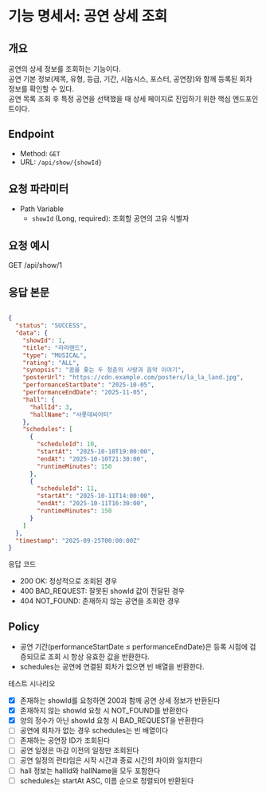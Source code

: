 # 기능 명세서: 공연 상세 조회

## 개요

공연의 상세 정보를 조회하는 기능이다.  
공연 기본 정보(제목, 유형, 등급, 기간, 시놉시스, 포스터, 공연장)와 함께 등록된 회차 정보를 확인할 수 있다.  
공연 목록 조회 후 특정 공연을 선택했을 때 상세 페이지로 진입하기 위한 핵심 엔드포인트이다.

## Endpoint

- Method: `GET`
- URL: `/api/show/{showId}`

## 요청 파라미터

- Path Variable
    - `showId` (Long, required): 조회할 공연의 고유 식별자

## 요청 예시

GET /api/show/1

## 응답 본문

```json

{
  "status": "SUCCESS",
  "data": {
    "showId": 1,
    "title": "라라랜드",
    "type": "MUSICAL",
    "rating": "ALL",
    "synopsis": "꿈을 좇는 두 청춘의 사랑과 음악 이야기",
    "posterUrl": "https://cdn.example.com/posters/la_la_land.jpg",
    "performanceStartDate": "2025-10-05",
    "performanceEndDate": "2025-11-05",
    "hall": {
      "hallId": 3,
      "hallName": "샤롯데씨어터"
    },
    "schedules": [
      {
        "scheduleId": 10,
        "startAt": "2025-10-10T19:00:00",
        "endAt": "2025-10-10T21:30:00",
        "runtimeMinutes": 150
      },
      {
        "scheduleId": 11,
        "startAt": "2025-10-11T14:00:00",
        "endAt": "2025-10-11T16:30:00",
        "runtimeMinutes": 150
      }
    ]
  },
  "timestamp": "2025-09-25T00:00:00Z"
}

```

응답 코드

- 200 OK: 정상적으로 조회된 경우
- 400 BAD_REQUEST: 잘못된 showId 값이 전달된 경우
- 404 NOT_FOUND: 존재하지 않는 공연을 조회한 경우

## Policy

- 공연 기간(performanceStartDate ≤ performanceEndDate)은 등록 시점에 검증되므로 조회 시 항상 유효한 값을 반환한다.
- schedules는 공연에 연결된 회차가 없으면 빈 배열을 반환한다.

테스트 시나리오

- [x] 존재하는 showId를 요청하면 200과 함께 공연 상세 정보가 반환된다
- [x] 존재하지 않는 showId 요청 시 NOT_FOUND를 반환한다
- [x] 양의 정수가 아닌 showId 요청 시 BAD_REQUEST을 반환한다
- [ ] 공연에 회차가 없는 경우 schedules는 빈 배열이다
- [ ] 존재하는 공연장 ID가 조회된다
- [ ] 공연 일정은 마감 이전의 일정만 조회된다
- [ ] 공연 일정의 런타임은 시작 시간과 종료 시간의 차이와 일치한다
- [ ] hall 정보는 hallId와 hallName을 모두 포함한다
- [ ] schedules는 startAt ASC, 이름 순으로 정렬되어 반환된다
